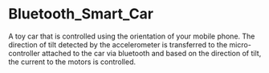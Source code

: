 # Bluetooth_Smart_Car
A toy car that is controlled using the orientation of your mobile phone. The direction of tilt detected by the accelerometer is transferred to the micro-controller attached to the car via bluetooth and based on the direction of tilt, the current to the motors is controlled.
